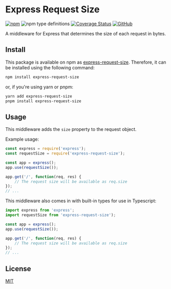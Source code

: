 # Express Request Size
[![npm](https://img.shields.io/npm/v/express-request-size?style=flat-square)](https://www.npmjs.com/package/express-request-size)
![npm type definitions](https://img.shields.io/npm/types/express-request-size?style=flat-square)
[![Coverage Status](https://img.shields.io/badge/dynamic/json?style=flat-square&color=brightgreen&label=coverage&suffix=%25&query=%24.covered_percent&url=https%3A%2F%2Fcoveralls.io%2Fgithub%2FMaytha8%2Fexpress-request-size.json)](https://coveralls.io/github/Maytha8/express-request-size?branch=main)
[![GitHub](https://img.shields.io/github/license/Maytha8/express-request-size?style=flat-square)](https://github.com/Maytha9/express-request-size/blob/main/LICENSE)

A middleware for Express that determines the size of each request in bytes.

## Install
This package is available on npm as [express-request-size](https://www.npmjs.com/package/express-request-size).
Therefore, it can be installed using the following command:
```sh
npm install express-request-size
```
or, if you're using yarn or pnpm:
```sh
yarn add express-request-size
pnpm install express-request-size
```

## Usage
This middleware adds the `size` property to the request object.

Example usage:
```js
const express = require('express');
const requestSize = require('express-request-size');

const app = express();
app.use(requestSize());

app.get('/', function(req, res) {
    // The request size will be available as req.size
});
// ...
```

This middleware also comes in with built-in types for use in Typescript:
```ts
import express from 'express';
import requestSize from 'express-request-size');

const app = express();
app.use(requestSize());

app.get('/', function(req, res) {
    // The request size will be available as req.size
});
// ...
```

## License
[MIT](https://github.com/Maytha9/express-request-size/blob/main/LICENSE)
